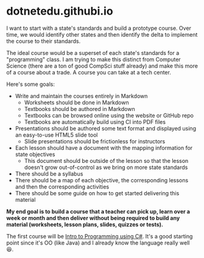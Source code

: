 # dotnetedu.githubi.io

I want to start with a state's standards and build a prototype course. Over time, we would identify other states and then identify the delta to implement the course to their standards.

The ideal course would be a superset of each state's standards for a "programming" class. I am trying to make this distinct from Computer Science (there are a ton of good CompSci stuff already) and make this more of a course about a trade. A course you can take at a tech center.

Here's some goals:
- Write and maintain the courses entirely in Markdown
    - Worksheets should be done in Markdown
    - Textbooks should be authored in Markdown
    - Textbooks can be browsed online using the website or GitHub repo
    - Textbooks are automatically build using CI into PDF files
- Presentations should be authored some text format and displayed using an easy-to-use HTML5 slide tool 
    - Slide presentations should be frictionless for instructors
- Each lesson should have a document with the mapping information for state objectives
    - This document should be outside of the lesson so that the lesson doesn't grow out-of-control as we bring on more state standards
- There should be a syllabus
- There should be a map of each objective, the corresponding lessons and then the corresponding activities
- There should be some guide on how to get started delivering this material

**My end goal is to build a course that a teacher can pick up, learn over a week or month and then deliver without being required to build any material (worksheets, lesson plans, slides, quizzes or tests).**

The first course will be [Intro to Programming using C#](https://github.com/dotnetedu/intro_to_programming). It's a good starting point since it's OO (like Java) and I already know the language really well :laughing:.
